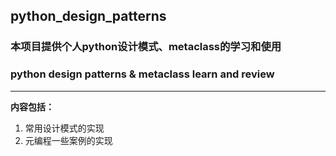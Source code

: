 ## python_design_patterns
### 本项目提供个人python设计模式、metaclass的学习和使用
### python design patterns & metaclass learn and review

*****

**内容包括：**

1. 常用设计模式的实现
2. 元编程一些案例的实现



